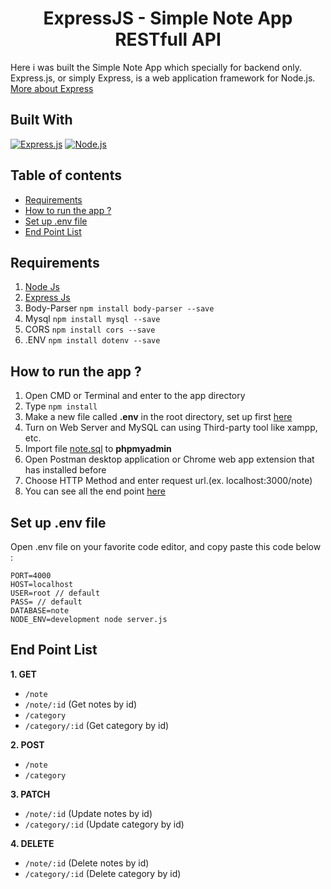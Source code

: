 <h1 align="center">ExpressJS - Simple Note App RESTfull API</h1>


Here i was built the Simple Note App which specially for backend only.
Express.js, or simply Express, is a web application framework for Node.js. [More about Express](https://en.wikipedia.org/wiki/Express.js)
## Built With
[![Express.js](https://img.shields.io/badge/Express.js-4.x-orange.svg?style=rounded-square)](https://expressjs.com/en/starter/installing.html)
[![Node.js](https://img.shields.io/badge/Node.js-v.10.16-green.svg?style=rounded-square)](https://nodejs.org/)

## Table of contents
* [Requirements](#requirements)
* [How to run the app ?](#how-to-run-the-app-)
* [Set up .env file](#set-up-env-file)
* [End Point List](#end-point-list)

## Requirements
1. <a href="https://nodejs.org/en/download/">Node Js</a>
2. <a href="https://expressjs.com/en/starter/installing.html">Express Js</a>
2. Body-Parser ``` npm install body-parser --save ```
3. Mysql ``` npm install mysql --save ```
4. CORS ``` npm install cors --save ```
5. .ENV ``` npm install dotenv --save ```

## How to run the app ?
1. Open CMD or Terminal and enter to the app directory
2. Type `npm install`
3. Make a new file called **.env** in the root directory, set up first [here](#set-up-env-file)
4. Turn on Web Server and MySQL can using Third-party tool like xampp, etc.
5. Import file [note.sql](simple_note_app.sql) to **phpmyadmin**
6. Open Postman desktop application or Chrome web app extension that has installed before
7. Choose HTTP Method and enter request url.(ex. localhost:3000/note)
8. You can see all the end point [here](#end-point-list)

## Set up .env file
Open .env file on your favorite code editor, and copy paste this code below :
```
PORT=4000
HOST=localhost
USER=root // default
PASS= // default
DATABASE=note
NODE_ENV=development node server.js
```

## End Point List
**1. GET**
* `/note`
* `/note/:id` (Get notes by id)
* `/category`
* `/category/:id` (Get category by id)

**2. POST**
* `/note`
* `/category`

**3. PATCH**
* `/note/:id` (Update notes by id)
* `/category/:id` (Update category by id)

**4. DELETE**
* `/note/:id` (Delete notes by id)
* `/category/:id` (Delete category by id)
